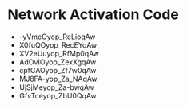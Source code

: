 # Network Activation Code
* -yVmeOyop_ReLioqAw
* X0fuQOyop_RecEYqAw
* XV2eUuyop_RfMp0qAw
* AdOvIOyop_ZexXgqAw
* cpfGAOyop_Zf7w0qAw
* MJ8FA-yop_Za_NAqAw
* UjSjMeyop_Za-bwqAw
* GfvTceyop_ZbU0QqAw